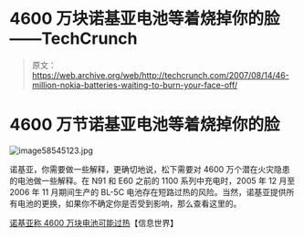 # 4600 万块诺基亚电池等着烧掉你的脸——TechCrunch

> 原文：<https://web.archive.org/web/http://techcrunch.com/2007/08/14/46-million-nokia-batteries-waiting-to-burn-your-face-off/>

# 4600 万节诺基亚电池等着烧掉你的脸

![image58545123.jpg](img/57a86333dd62439d4764c38a3c079646.png)

诺基亚，你需要做一些解释，更确切地说，松下需要对 4600 万个潜在火灾隐患的电池做一些解释。在 N91 和 E60 之前的 1100 系列中充电时，2005 年 12 月至 2006 年 11 月期间生产的 BL-5C 电池存在短路过热的风险。当然，诺基亚提供所有电池的更换，如果你不确定你是否受到影响，那么查看这里的。

[诺基亚称 4600 万块电池可能过热](https://web.archive.org/web/20201031163334/http://www.infoworld.com/article/07/08/14/Nokia-batteries-overheat_1.html)【信息世界】